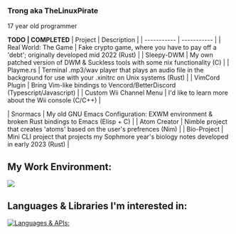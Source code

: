 ### Trong aka TheLinuxPirate
17 year old programmer

**TODO | COMPLETED**
| Project | Description |
| ----------- | ----------- |
| Real World: The Game | Fake crypto game, where you have to pay off a 'debt'; originally developed mid 2022 (Rust) |
| Sleepy-DWM | My own patched version of DWM & Suckless tools with some nix functionality (C) |
| Playme.rs | Terminal .mp3/wav player that plays an audio file in the background for use with your .xinitrc on Unix systems (Rust) |
| VimCord Plugin | Bring Vim-like bindings to Vencord/BetterDiscord (Typescript/Javascript) |
| Custom Wii Channel Menu | I'd like to learn more about the Wii console (C/C++) | 

| Snormacs | My old GNU Emacs Configuration: EXWM environment & broken Rust bindings to Emacs (Elisp + C) |
| Atom Creator | Nimble project that creates 'atoms' based on the user's prefrences (Nim) |
| Bio-Project | Mini CLI project that projects my Sophmore year's biology notes developed in early 2023 (Rust) |


## My Work Environment:
[![](https://skillicons.dev/icons?i=linux,emacs,github,discord,nix,neovim,&perline=3)](https://skillicons.dev)

## Languages & Libraries I'm interested in:
[![Languages & APIs:](https://skillicons.dev/icons?i=go,rust,cpp,c,ts,nim,zig,haskell,bash,perl,lua,raspberrypi,tauri,bun,rocket,solidjs,tailwind,astro,&perline=5)](https://skillicons.dev)
